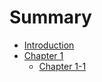 # Summary

* [Introduction](README.md)
* [Chapter 1](part1/chaper1.md)
    * [Chapter 1-1](part1/chapter1-1.md)
    

